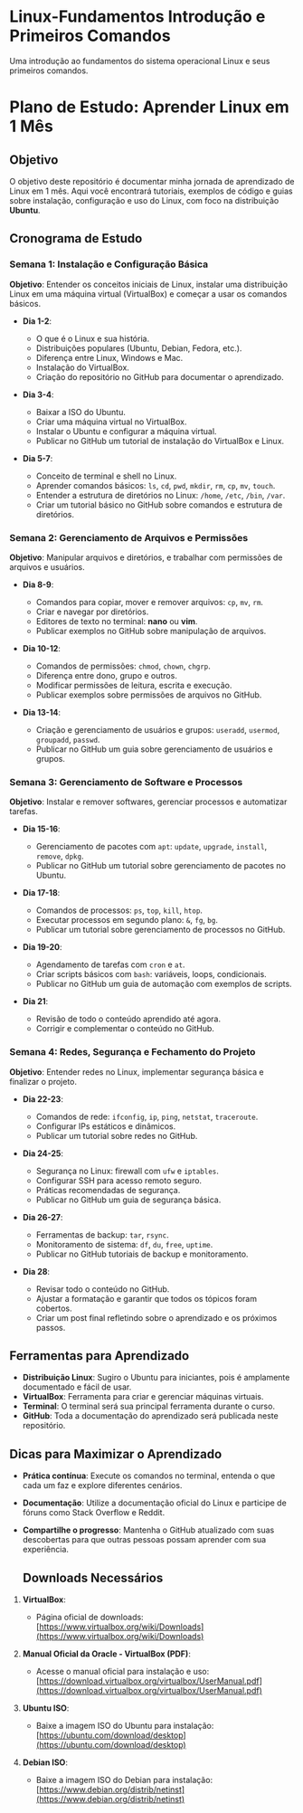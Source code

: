 # Linux-Fundamentos Introdução e Primeiros Comandos
Uma introdução ao fundamentos do sistema operacional Linux e seus primeiros comandos.

# Plano de Estudo: Aprender Linux em 1 Mês

## Objetivo
O objetivo deste repositório é documentar minha jornada de aprendizado de Linux em 1 mês. Aqui você encontrará tutoriais, exemplos de código e guias sobre instalação, configuração e uso do Linux, com foco na distribuição **Ubuntu**.

## Cronograma de Estudo

### Semana 1: Instalação e Configuração Básica
**Objetivo**: Entender os conceitos iniciais de Linux, instalar uma distribuição Linux em uma máquina virtual (VirtualBox) e começar a usar os comandos básicos.

- **Dia 1-2**:
  - O que é o Linux e sua história.
  - Distribuições populares (Ubuntu, Debian, Fedora, etc.).
  - Diferença entre Linux, Windows e Mac.
  - Instalação do VirtualBox.
  - Criação do repositório no GitHub para documentar o aprendizado.

- **Dia 3-4**:
  - Baixar a ISO do Ubuntu.
  - Criar uma máquina virtual no VirtualBox.
  - Instalar o Ubuntu e configurar a máquina virtual.
  - Publicar no GitHub um tutorial de instalação do VirtualBox e Linux.

- **Dia 5-7**:
  - Conceito de terminal e shell no Linux.
  - Aprender comandos básicos: `ls`, `cd`, `pwd`, `mkdir`, `rm`, `cp`, `mv`, `touch`.
  - Entender a estrutura de diretórios no Linux: `/home`, `/etc`, `/bin`, `/var`.
  - Criar um tutorial básico no GitHub sobre comandos e estrutura de diretórios.

### Semana 2: Gerenciamento de Arquivos e Permissões
**Objetivo**: Manipular arquivos e diretórios, e trabalhar com permissões de arquivos e usuários.

- **Dia 8-9**:
  - Comandos para copiar, mover e remover arquivos: `cp`, `mv`, `rm`.
  - Criar e navegar por diretórios.
  - Editores de texto no terminal: **nano** ou **vim**.
  - Publicar exemplos no GitHub sobre manipulação de arquivos.

- **Dia 10-12**:
  - Comandos de permissões: `chmod`, `chown`, `chgrp`.
  - Diferença entre dono, grupo e outros.
  - Modificar permissões de leitura, escrita e execução.
  - Publicar exemplos sobre permissões de arquivos no GitHub.

- **Dia 13-14**:
  - Criação e gerenciamento de usuários e grupos: `useradd`, `usermod`, `groupadd`, `passwd`.
  - Publicar no GitHub um guia sobre gerenciamento de usuários e grupos.

### Semana 3: Gerenciamento de Software e Processos
**Objetivo**: Instalar e remover softwares, gerenciar processos e automatizar tarefas.

- **Dia 15-16**:
  - Gerenciamento de pacotes com `apt`: `update`, `upgrade`, `install`, `remove`, `dpkg`.
  - Publicar no GitHub um tutorial sobre gerenciamento de pacotes no Ubuntu.

- **Dia 17-18**:
  - Comandos de processos: `ps`, `top`, `kill`, `htop`.
  - Executar processos em segundo plano: `&`, `fg`, `bg`.
  - Publicar um tutorial sobre gerenciamento de processos no GitHub.

- **Dia 19-20**:
  - Agendamento de tarefas com `cron` e `at`.
  - Criar scripts básicos com `bash`: variáveis, loops, condicionais.
  - Publicar no GitHub um guia de automação com exemplos de scripts.

- **Dia 21**:
  - Revisão de todo o conteúdo aprendido até agora.
  - Corrigir e complementar o conteúdo no GitHub.

### Semana 4: Redes, Segurança e Fechamento do Projeto
**Objetivo**: Entender redes no Linux, implementar segurança básica e finalizar o projeto.

- **Dia 22-23**:
  - Comandos de rede: `ifconfig`, `ip`, `ping`, `netstat`, `traceroute`.
  - Configurar IPs estáticos e dinâmicos.
  - Publicar um tutorial sobre redes no GitHub.

- **Dia 24-25**:
  - Segurança no Linux: firewall com `ufw` e `iptables`.
  - Configurar SSH para acesso remoto seguro.
  - Práticas recomendadas de segurança.
  - Publicar no GitHub um guia de segurança básica.

- **Dia 26-27**:
  - Ferramentas de backup: `tar`, `rsync`.
  - Monitoramento de sistema: `df`, `du`, `free`, `uptime`.
  - Publicar no GitHub tutoriais de backup e monitoramento.

- **Dia 28**:
  - Revisar todo o conteúdo no GitHub.
  - Ajustar a formatação e garantir que todos os tópicos foram cobertos.
  - Criar um post final refletindo sobre o aprendizado e os próximos passos.

## Ferramentas para Aprendizado
- **Distribuição Linux**: Sugiro o Ubuntu para iniciantes, pois é amplamente documentado e fácil de usar.
- **VirtualBox**: Ferramenta para criar e gerenciar máquinas virtuais.
- **Terminal**: O terminal será sua principal ferramenta durante o curso.
- **GitHub**: Toda a documentação do aprendizado será publicada neste repositório.

## Dicas para Maximizar o Aprendizado
- **Prática contínua**: Execute os comandos no terminal, entenda o que cada um faz e explore diferentes cenários.
- **Documentação**: Utilize a documentação oficial do Linux e participe de fóruns como Stack Overflow e Reddit.
- **Compartilhe o progresso**: Mantenha o GitHub atualizado com suas descobertas para que outras pessoas possam aprender com sua experiência.

  ## Downloads Necessários

1. **VirtualBox**:
   - Página oficial de downloads: [https://www.virtualbox.org/wiki/Downloads](https://www.virtualbox.org/wiki/Downloads)

2. **Manual Oficial da Oracle - VirtualBox (PDF)**:
   - Acesse o manual oficial para instalação e uso: [https://download.virtualbox.org/virtualbox/UserManual.pdf](https://download.virtualbox.org/virtualbox/UserManual.pdf)

3. **Ubuntu ISO**:
   - Baixe a imagem ISO do Ubuntu para instalação: [https://ubuntu.com/download/desktop](https://ubuntu.com/download/desktop)

4. **Debian ISO**:
   - Baixe a imagem ISO do Debian para instalação: [https://www.debian.org/distrib/netinst](https://www.debian.org/distrib/netinst)


